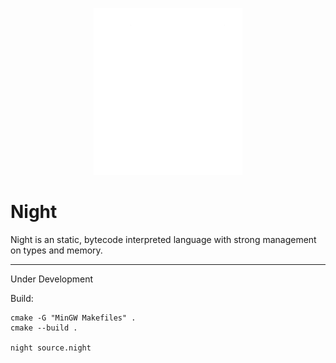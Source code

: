 <p align="center">
  <img src="https://github.com/DynamicSquid/night/blob/master/docs/media/night-logo-black.png"/>
</p>

# Night

Night is an static, bytecode interpreted language with strong management on types and memory.

---

Under Development

Build:

```
cmake -G "MinGW Makefiles" .
cmake --build .

night source.night
```
